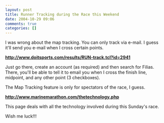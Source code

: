 ```yaml
---
layout: post
title: Runner Tracking during the Race this Weekend
date: 2004-10-29 09:06
comments: true
categories: []
---
```

I was wrong about the map tracking. You can only track via e-mail. I guess it'll send you e-mail when I cross certain points.

<a href="http://www.doitsports.com/results/RUN-track.tcl?id=2941"><strong>http://www.doitsports.com/results/RUN-track.tcl?id=2941</strong></a>

Just go there, create an account (as required) and then search for Filias. There, you'll be able to tell it to email you when I cross the finish line, midpoint, and any other point (3 checkboxes).

The Map Tracking feature is only for spectators of the race, I guess.

<a href="http://www.marinemarathon.com/thetechnology.php"><strong>http://www.marinemarathon.com/thetechnology.php</strong></a>

This page deals with all the technology involved during this Sunday's race.

Wish me luck!!!

